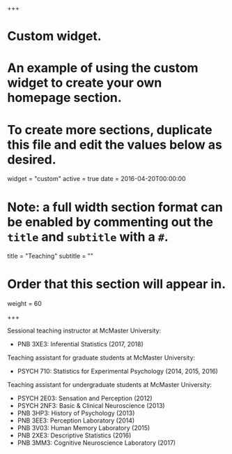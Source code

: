+++
# Custom widget.
# An example of using the custom widget to create your own homepage section.
# To create more sections, duplicate this file and edit the values below as desired.
widget = "custom"
active = true
date = 2016-04-20T00:00:00

# Note: a full width section format can be enabled by commenting out the `title` and `subtitle` with a `#`.
title = "Teaching"
subtitle = ""

# Order that this section will appear in.
weight = 60

+++

Sessional teaching instructor at McMaster University:

- PNB 3XE3: Inferential Statistics (2017, 2018)

Teaching assistant for graduate students at McMaster University:

- PSYCH 710: Statistics for Experimental Psychology (2014, 2015, 2016)

Teaching assistant for undergraduate students at McMaster University:

- PSYCH 2E03: Sensation and Perception (2012)
- PSYCH 2NF3: Basic & Clinical Neuroscience (2013)
- PNB 3HP3: History of Psychology (2013)
- PNB 3EE3: Perception Laboratory (2014)
- PNB 3V03: Human Memory Laboratory (2015)
- PNB 2XE3: Descriptive Statistics (2016)
- PNB 3MM3: Cognitive Neuroscience Laboratory (2017)
